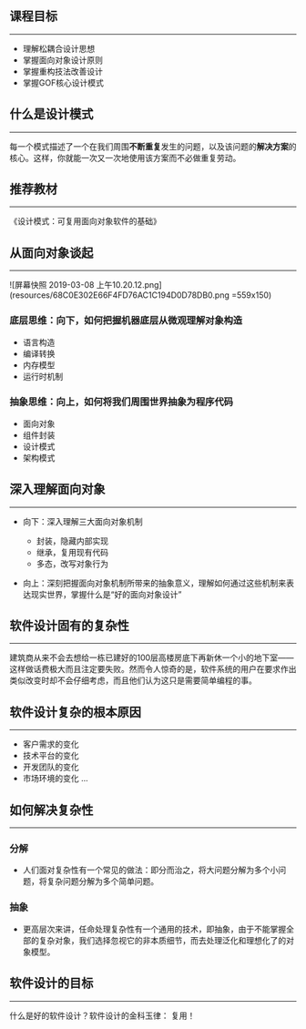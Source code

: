 ## 课程目标
---
* 理解松耦合设计思想
* 掌握面向对象设计原则
* 掌握重构技法改善设计
* 掌握GOF核心设计模式

## 什么是设计模式
---
每一个模式描述了一个在我们周围**不断重复**发生的问题，以及该问题的**解决方案**的核心。这样，你就能一次又一次地使用该方案而不必做重复劳动。

## 推荐教材
---
《设计模式：可复用面向对象软件的基础》

## 从面向对象谈起
---
![屏幕快照 2019-03-08 上午10.20.12.png](resources/68C0E302E66F4FD76AC1C194D0D78DB0.png =559x150)

### 底层思维：向下，如何把握机器底层从微观理解对象构造
* 语言构造
* 编译转换
* 内存模型
* 运行时机制

### 抽象思维：向上，如何将我们周围世界抽象为程序代码
* 面向对象
* 组件封装
* 设计模式
* 架构模式

## 深入理解面向对象
---
* 向下：深入理解三大面向对象机制
  * 封装，隐藏内部实现
  * 继承，复用现有代码
  * 多态，改写对象行为

* 向上：深刻把握面向对象机制所带来的抽象意义，理解如何通过这些机制来表达现实世界，掌握什么是“好的面向对象设计”

## 软件设计固有的复杂性
---
建筑商从来不会去想给一栋已建好的100层高楼房底下再新休一个小的地下室——这样做话费极大而且注定要失败。然而令人惊奇的是，软件系统的用户在要求作出类似改变时却不会仔细考虑，而且他们认为这只是需要简单编程的事。

## 软件设计复杂的根本原因
---
* 客户需求的变化
* 技术平台的变化
* 开发团队的变化
* 市场环境的变化
...

## 如何解决复杂性
---

### 分解
  * 人们面对复杂性有一个常见的做法：即分而治之，将大问题分解为多个小问题，将复杂问题分解为多个简单问题。

### 抽象
 * 更高层次来讲，任命处理复杂性有一个通用的技术，即抽象，由于不能掌握全部的复杂对象，我们选择忽视它的非本质细节，而去处理泛化和理想化了的对象模型。 

## 软件设计的目标
---
什么是好的软件设计？软件设计的金科玉律： 复用！